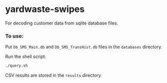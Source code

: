 # yardwaste-swipes

For decoding customer data from sqlite database files.

### To use:

Put `Db_SMS_Main.db` and `Db_SMS_TransHist.db` files in the `databases`
directory.

Run the shell script:

```sh
./query.sh
```

CSV results are stored in the `results` directory.
